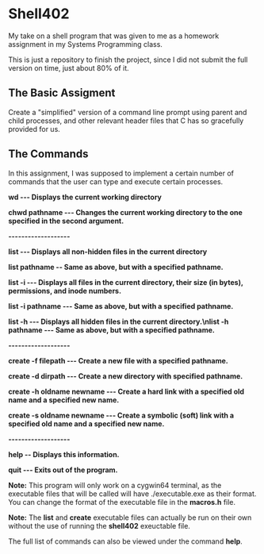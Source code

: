 # Shell402

My take on a shell program that was given to me as a homework assignment in my Systems Programming class. 

This is just a repository to finish the project, since I did not submit the full version on time, just about 80% of it.

## The Basic Assigment

Create a "simplified" version of a command line prompt using parent and child processes, and other relevant header files that C has so gracefully provided for us.

## The Commands

In this assignment, I was supposed to implement a certain number of commands that the user can type and execute certain processes.

**wd --- Displays the current working directory**

**chwd pathname --- Changes the current working directory to the one specified in the second argument.**

**-------------------**

**list --- Displays all non-hidden files in the current directory**

**list pathname -- Same as above, but with a specified pathname.**

**list -i --- Displays all files in the current directory, their size (in bytes), permissions, and inode numbers.**

**list -i pathname --- Same as above, but with a specified pathname.**

**list -h --- Displays all hidden files in the current directory.\nlist -h pathname --- Same as above, but with a specified pathname.**

**-------------------**

**create -f filepath --- Create a new file with a specified pathname.**

**create -d dirpath --- Create a new directory with specified pathname.**

**create -h oldname newname --- Create a hard link with a specified old name and a specified new name.**

**create -s oldname newname --- Create a symbolic (soft) link with a specified old name and a specified new name.**

**-------------------**

**help -- Displays this information.**

**quit --- Exits out of the program.**

**Note:** This program will only work on a cygwin64 terminal, as the executable files that will be called will have ./executable.exe as their format. You can change the format of the executable file in the **macros.h** file.

**Note:** The **list** and **create** executable files can actually be run on their own without the use of running the **shell402** exeuctable file.

The full list of commands can also be viewed under the command **help**.
